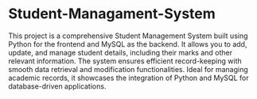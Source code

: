 # Student-Managament-System
This project is a comprehensive Student Management System built using Python for the frontend and MySQL as the backend. It allows you to add, update, and manage student details, including their marks and other relevant information. The system ensures efficient record-keeping with smooth data retrieval and modification functionalities. Ideal for managing academic records, it showcases the integration of Python and MySQL for database-driven applications.
